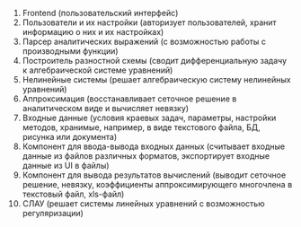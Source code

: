 ﻿1. Frontend (пользовательский интерфейс)
2. Пользователи и их настройки (авторизует пользователей, хранит информацию о них и их настройках)
3. Парсер аналитических выражений (с возможностью работы с производными функции)
4. Построитель разностной схемы (сводит дифференциальную задачу к алгебраической системе уравнений)
5. Нелинейные системы (решает алгебраическую систему нелинейных уравнений)
6. Аппроксимация (восстанавливает сеточное решение в аналитическом виде и вычисляет невязку)
7. Входные данные (условия краевых задач, параметры, настройки методов, хранимые, например, в виде текстового файла, БД, рисунка или документа)
8. Компонент для ввода-вывода входных данных (считывает входные данные из файлов различных форматов, экспортирует входные данные из UI в файлы)
9. Компонент для вывода результатов вычислений (выводит сеточное решение, невязку, коэффициенты аппроксимирующего многочлена в текстовый файл, xls-файл)
10. СЛАУ (решает системы линейных уравнений с возможностью регуляризации)
 